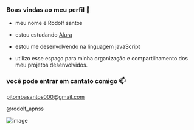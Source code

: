 ### Boas vindas ao meu perfil 💙

- meu nome é Rodolf santos

- estou estudando [Alura](https://www.alura.co.br)
- estou me desenvolvendo na linguagem javaScript
- utilizo esse espaço para minha organização e compartilhamento dos meu projetos desenvolvidos.

### você pode entrar em cantato comigo 📫

pitombasantos000@gmail.com

 @rodolf_apnss


![image](https://github.com/rodolf1234/rodolfo1234/assets/169857837/e3e9c374-ace2-4c94-b6f9-163ff67183f5)
